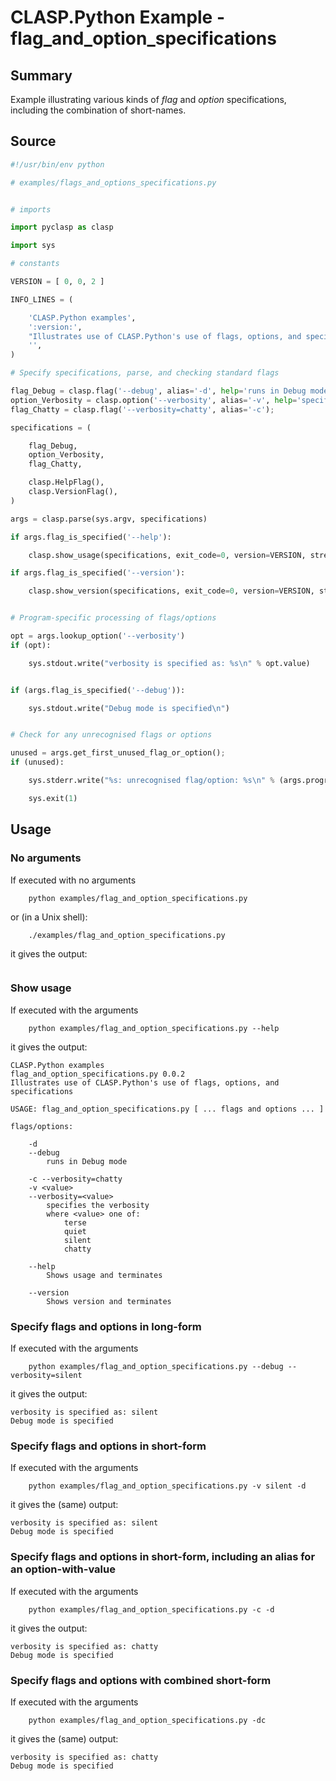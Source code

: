 # CLASP.Python Example - **flag_and_option_specifications**

## Summary

Example illustrating various kinds of *flag* and *option* specifications, including the combination of short-names.

## Source

```python
#!/usr/bin/env python

# examples/flags_and_options_specifications.py


# imports

import pyclasp as clasp

import sys

# constants

VERSION = [ 0, 0, 2 ]

INFO_LINES = (

    'CLASP.Python examples',
    ':version:',
    "Illustrates use of CLASP.Python's use of flags, options, and specifications",
    '',
)

# Specify specifications, parse, and checking standard flags

flag_Debug = clasp.flag('--debug', alias='-d', help='runs in Debug mode');
option_Verbosity = clasp.option('--verbosity', alias='-v', help='specifies the verbosity', values=[ 'terse', 'quiet', 'silent', 'chatty' ]);
flag_Chatty = clasp.flag('--verbosity=chatty', alias='-c');

specifications = (

    flag_Debug,
    option_Verbosity,
    flag_Chatty,

    clasp.HelpFlag(),
    clasp.VersionFlag(),
)

args = clasp.parse(sys.argv, specifications)

if args.flag_is_specified('--help'):

    clasp.show_usage(specifications, exit_code=0, version=VERSION, stream=sys.stdout, info_lines=INFO_LINES)

if args.flag_is_specified('--version'):

    clasp.show_version(specifications, exit_code=0, version=VERSION, stream=sys.stdout)


# Program-specific processing of flags/options

opt = args.lookup_option('--verbosity')
if (opt):

    sys.stdout.write("verbosity is specified as: %s\n" % opt.value)


if (args.flag_is_specified('--debug')):

    sys.stdout.write("Debug mode is specified\n")


# Check for any unrecognised flags or options

unused = args.get_first_unused_flag_or_option();
if (unused):

    sys.stderr.write("%s: unrecognised flag/option: %s\n" % (args.program_name, unused))

    sys.exit(1)
```

## Usage

### No arguments

If executed with no arguments

```
    python examples/flag_and_option_specifications.py
```

or (in a Unix shell):

```
    ./examples/flag_and_option_specifications.py
```

it gives the output:

```
```

### Show usage

If executed with the arguments

```
    python examples/flag_and_option_specifications.py --help
```

it gives the output:

```
CLASP.Python examples
flag_and_option_specifications.py 0.0.2
Illustrates use of CLASP.Python's use of flags, options, and specifications

USAGE: flag_and_option_specifications.py [ ... flags and options ... ]

flags/options:

	-d
	--debug
		runs in Debug mode

	-c --verbosity=chatty
	-v <value>
	--verbosity=<value>
		specifies the verbosity
		where <value> one of:
			terse
			quiet
			silent
			chatty

	--help
		Shows usage and terminates

	--version
		Shows version and terminates
```

### Specify flags and options in long-form

If executed with the arguments

```
    python examples/flag_and_option_specifications.py --debug --verbosity=silent
```

it gives the output:

```
verbosity is specified as: silent
Debug mode is specified
```

### Specify flags and options in short-form

If executed with the arguments

```
    python examples/flag_and_option_specifications.py -v silent -d
```

it gives the (same) output:

```
verbosity is specified as: silent
Debug mode is specified
```

### Specify flags and options in short-form, including an alias for an option-with-value

If executed with the arguments

```
    python examples/flag_and_option_specifications.py -c -d
```

it gives the output:

```
verbosity is specified as: chatty
Debug mode is specified
```

### Specify flags and options with combined short-form

If executed with the arguments

```
    python examples/flag_and_option_specifications.py -dc
```

it gives the (same) output:

```
verbosity is specified as: chatty
Debug mode is specified
```

